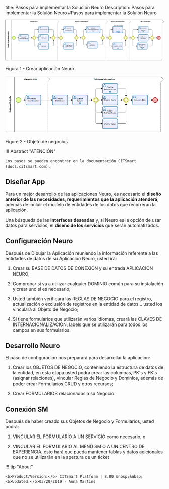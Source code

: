 title: Pasos para implementar la Solución Neuro
Description: Pasos para implementar la Soluión Neuro
#Pasos para implementar la Soluión Neuro


![create neuro app](images/neuro-1.png)

Figura 1 - Crear aplicación Neuro


![business](images/neuro-2.png)

Figure 2 - Objeto de negocios


!!! Abstract "ATENCIÓN"

    Los pasos se pueden encontrar en la documentación CITSmart  (docs.citsmart.com).

## Diseñar App


Para un mejor desarrollo de las aplicaciones Neuro, es necesario el **diseño anterior de las necesidades, requerimientos que la aplicación atenderá**, además de incluir el modelo de entidades de los datos que recorrerán la aplicación.

Una búsqueda de las **interfaces deseadas** y, si Neuro es la opción de usar datos para servicios, el **diseño de los servicios** que serán automatizados.

## Configuración Neuro


Después de Dibujar la Aplicación reuniendo la información referente a las entidades de datos de su Aplicación Neuro, usted irá:

1.  Crear su BASE DE DATOS DE CONEXIÓN y su entrada APLICACIÓN NEURO;

2.  Comprobar si va a utilizar cualquier DOMINIO común para su instalación y crear uno si es necesario;

3.  Usted también verificará las REGLAS DE NEGOCIO para el registro, actualización o exclusión de registros en la entidad de datos... usted los vinculará al Objeto de Negocio;

4.  Si tiene formularios que utilizarán varios idiomas, creará las CLAVES DE INTERNACIONALIZACIÓN, labels que se utilizarán para todos los campos en sus formularios.

## Desarrollo Neuro


El paso de configuración nos preparará para desarrollar la aplicación:

1.  Crear los OBJETOS DE NEGOCIO, conteniendo la estructura de datos de la entidad, en esta etapa usted podrá crear las columnas, PK's y FK's (asignar relaciones), vincular Reglas de Negocio y Dominios, además de poder crear Formularios CRUD y otros recursos;

2.  Crear FORMULARIOS relacionados a su Negocio.

## Conexión SM


Después de haber creado sus Objetos de Negocio y Formularios, usted podrá:

1.  VINCULAR EL FORMULARIO A UN SERVICIO como necesario, o

2.  VINCULAR EL FORMULARIO AL MENÚ SM O A UN CENTRO DE EXPERIENCIA, esto hará que pueda mantener tablas y datos adicionales que no se utilizarán en la apertura de un ticket



!!! tip "About"

    <b>Product/Version:</b> CITSmart Platform | 8.00 &nbsp;&nbsp;
    <b>Updated:</b>03/20/2019 - Anna Martins  
